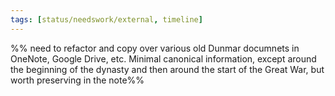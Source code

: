 ```yaml
---
tags: [status/needswork/external, timeline]
---
```


%% need to refactor and copy over various old Dunmar documnets in OneNote, Google Drive, etc. Minimal canonical information, except around the beginning of the dynasty and then around the start of the Great War, but worth preserving in the note%%